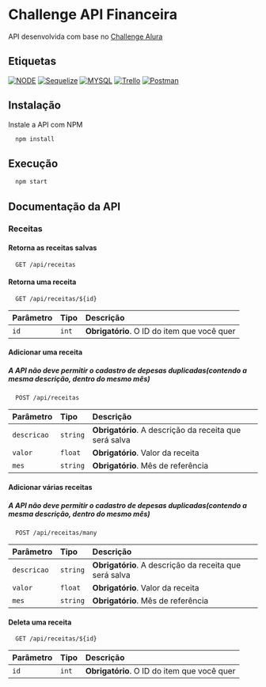 # Challenge API Financeira

API desenvolvida com base no [Challenge Alura](https://www.alura.com.br/challenges/back-end-2/semana-01-api-rest)

## Etiquetas

[![NODE](https://img.shields.io/badge/License-node-green.svg)](https://nodejs.org/en)
[![Sequelize](https://img.shields.io/badge/License-sequelize-green.svg)](https://sequelize.org/docs/v6/getting-started/)
[![MYSQL](https://img.shields.io/badge/license-mysql-blue.svg)](https://www.mysql.com/)
[![Trello](https://img.shields.io/badge/license-trello-blue.svg)](https://trello.com/)
[![Postman](https://img.shields.io/badge/license-postman-orange.svg)](https://www.postman.com/)

## Instalação

Instale a API com NPM

```bash
  npm install
```

## Execução

```bash
  npm start
```

## Documentação da API

### Receitas
#### Retorna as receitas salvas 

```http
  GET /api/receitas
```

#### Retorna uma receita

```http
  GET /api/receitas/${id}
```

| Parâmetro   | Tipo       | Descrição                                   |
| :---------- | :--------- | :------------------------------------------ |
| `id`        | `int`      | **Obrigatório**. O ID do item que você quer |

#### Adicionar uma receita
##### A API não deve permitir o cadastro de depesas duplicadas(contendo a mesma descrição, dentro do mesmo mês)

```http
  POST /api/receitas
```

| Parâmetro   | Tipo       | Descrição                                              |
| :---------- | :--------- | :----------------------------------------------------- |
| `descricao` | `string`   | **Obrigatório**. A descrição da receita que será salva |
| `valor`     | `float`    | **Obrigatório**. Valor da receita                      |
| `mes`       | `string`   | **Obrigatório**. Mês de referência                     |

#### Adicionar várias receitas
##### A API não deve permitir o cadastro de depesas duplicadas(contendo a mesma descrição, dentro do mesmo mês)

```http
  POST /api/receitas/many
```

| Parâmetro   | Tipo       | Descrição                                              |
| :---------- | :--------- | :----------------------------------------------------- |
| `descricao` | `string`   | **Obrigatório**. A descrição da receita que será salva |
| `valor`     | `float`    | **Obrigatório**. Valor da receita                      |
| `mes`       | `string`   | **Obrigatório**. Mês de referência                     |

#### Deleta uma receita

```http
  GET /api/receitas/${id}
```

| Parâmetro   | Tipo       | Descrição                                   |
| :---------- | :--------- | :------------------------------------------ |
| `id`        | `int`      | **Obrigatório**. O ID do item que você quer |





